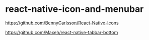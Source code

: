 # react-native-icon-and-menubar


https://github.com/BennyCarlsson/React-Native-Icons

https://github.com/Maxeh/react-native-tabbar-bottom 
